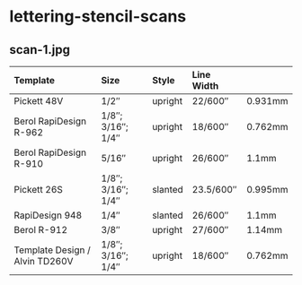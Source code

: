 # lettering-stencil-scans

## scan-1.jpg

| Template                       | Size              | Style   | Line Width |         |
|:-------------------------------|:------------------|:--------|:-----------|:--------|
| Pickett 48V                    | 1/2″              | upright | 22/600″    | 0.931mm |
| Berol RapiDesign R-962         | 1/8″; 3/16″; 1/4″ | upright | 18/600″    | 0.762mm |
| Berol RapiDesign R-910         | 5/16″             | upright | 26/600″    | 1.1mm   |
| Pickett 26S                    | 1/8″; 3/16″; 1/4″ | slanted | 23.5/600″  | 0.995mm |
| RapiDesign 948                 | 1/4″              | slanted | 26/600″    | 1.1mm   |
| Berol R-912                    | 3/8″              | upright | 27/600″    | 1.14mm  |
| Template Design / Alvin TD260V | 1/8″; 3/16″; 1/4″ | upright | 18/600″    | 0.762mm |
